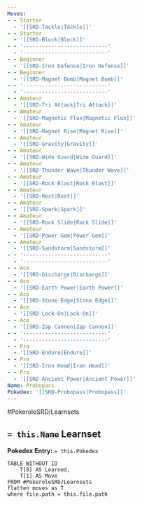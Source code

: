 ```yaml
---
Moves:
- - Starter
  - '[[SRD-Tackle|Tackle]]'
- - Starter
  - '[[SRD-Block|Block]]'
- - '---------------------------'
  - '---------------------------'
- - Beginner
  - '[[SRD-Iron Defense|Iron Defense]]'
- - Beginner
  - '[[SRD-Magnet Bomb|Magnet Bomb]]'
- - '---------------------------'
  - '---------------------------'
- - Amateur
  - '[[SRD-Tri Attack|Tri Attack]]'
- - Amateur
  - '[[SRD-Magnetic Flux|Magnetic Flux]]'
- - Amateur
  - '[[SRD-Magnet Rise|Magnet Rise]]'
- - Amateur
  - '[[SRD-Gravity|Gravity]]'
- - Amateur
  - '[[SRD-Wide Guard|Wide Guard]]'
- - Amateur
  - '[[SRD-Thunder Wave|Thunder Wave]]'
- - Amateur
  - '[[SRD-Rock Blast|Rock Blast]]'
- - Amateur
  - '[[SRD-Rest|Rest]]'
- - Amateur
  - '[[SRD-Spark|Spark]]'
- - Amateur
  - '[[SRD-Rock Slide|Rock Slide]]'
- - Amateur
  - '[[SRD-Power Gem|Power Gem]]'
- - Amateur
  - '[[SRD-Sandstorm|Sandstorm]]'
- - '---------------------------'
  - '---------------------------'
- - Ace
  - '[[SRD-Discharge|Discharge]]'
- - Ace
  - '[[SRD-Earth Power|Earth Power]]'
- - Ace
  - '[[SRD-Stone Edge|Stone Edge]]'
- - Ace
  - '[[SRD-Lock-On|Lock-On]]'
- - Ace
  - '[[SRD-Zap Cannon|Zap Cannon]]'
- - '---------------------------'
  - '---------------------------'
- - Pro
  - '[[SRD-Endure|Endure]]'
- - Pro
  - '[[SRD-Iron Head|Iron Head]]'
- - Pro
  - '[[SRD-Ancient Power|Ancient Power]]'
Name: Probopass
Pokedex: '[[SRD-Probopass|Probopass]]'
---
```


#PokeroleSRD/Learnsets

## `= this.Name` Learnset

**Pokedex Entry:** `= this.Pokedex`

```dataview
TABLE WITHOUT ID
    T[0] AS Learned,
    T[1] AS Move
FROM #PokeroleSRD/Learnsets
flatten moves as T
where file.path = this.file.path
```
